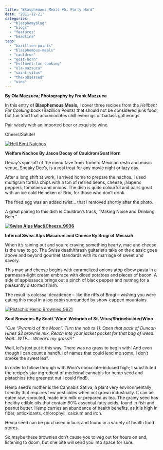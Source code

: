 ```yaml
---
title: "Blasphemous Meals #5: Party Hard"
date: "2011-12-21"
categories: 
  - "blasphemyblog"
  - "blogs"
  - "features"
  - "headline"
tags: 
  - "bazillion-points"
  - "blasphemous-meals"
  - "cauldron"
  - "goat-horn"
  - "hellbent-for-cooking"
  - "ola-mazzuca"
  - "saint-vitus"
  - "the-obsessed"
  - "wino"
---
```


**By Ola Mazzuca; Photography by Frank Mazzuca**

In this entry of **Blasphemous Meals**, I cover three recipes from the _Hellbent For Cooking_ book (Bazillion Points) that should not be considered junk food, but fun food that accomodates chill evenings or badass gatherings.

Pair wisely with an imported beer or exquisite wine.

Cheers/Salute!

[![](http://www.hellbound.ca/wp-content/uploads/2011/12/Hell-Bent-Natchos-590x448.jpg "Hell Bent Natchos")](http://www.hellbound.ca/wp-content/uploads/2011/12/Hell-Bent-Natchos.jpg)

**Welfare Nachos** **By Jason Decay of Cauldron/Goat Horn**

Decay’s spin-off of the menu fave from Toronto Mexican resto and music venue, Sneaky Dee’s, is a real treat for any movie night or lazy day.

After a long shift at work, I arrived home to prepare the nachos. I used multigrain tortilla chips with a ton of refried beans, cheese, jalapeno peppers, tomatoes and onions. The dish is quite colourful and pairs great with an ice cold Heineken or Brio, for those who don’t drink.

The fried egg was an added twist… that I removed shortly after the photo.

A great pairing to this dish is Cauldron’s track, “Making Noise and Drinking Beer.”

**[![](http://www.hellbound.ca/wp-content/uploads/2011/12/Swiss-Alps-MacCheeze_9936-590x737.jpg "Swiss Alps Mac&Cheeze_9936")](http://www.hellbound.ca/wp-content/uploads/2011/12/Swiss-Alps-MacCheeze_9936.jpeg)**

**Infernal Swiss Alps Macaroni and Cheese By Brogi of Messiah**

When it’s raining out and you’re craving something hearty, mac and cheese is the way to go. The Swiss death/thrash guitarist’s take on the classic goes above and beyond gourmet standards with its marriage of sweet and savory.

This mac and cheese begins with caramelized onions atop elbow pasta in a parmesan-light cream embrace with diced potatoes and pieces of bacon. A side of applesauce brings out a pinch of black pepper and nutmeg for a pleasantly distorted finish.

The result is colossal decadence – like the riffs of Brogi – wishing you were eating this meal in a log cabin surrounded by snow-capped mountains.

[![](http://www.hellbound.ca/wp-content/uploads/2011/12/Pistachio-Hemp-Brownies_9921-590x737.jpg "Pistachio Hemp Brownies_9921")](http://www.hellbound.ca/wp-content/uploads/2011/12/Pistachio-Hemp-Brownies_9921.jpeg)

**Soul Brownies By Scott ‘Wino’ Weinrich of St. Vitus/Shrinebuilder/Wino**

_"Cue “Pyramid of the Moon”. Turn the nob to 11. Open that pack of Duncan Hines $2 brownie mix. Reach into your jacket pocket for that bag of weed. Wait…WTF…. Where’s my grass?!"_

Well, let’s just put it this way. There was no grass to begin with! And even though I can count a handful of names that could lend me some, I don’t smoke the sweet leaf.

In order to follow through with Wino’s chocolate-induced high; I substituted the recipe’s star ingredient of medicinal cannabis for hemp seed and pistachios (the greenest nut I could find!).

Hemp seed’s mother is the Cannabis Sativa, a plant very environmentally friendly that requires few pesticides when not grown industrially. It can be eaten raw, sprouted, made into milk or prepared as tea. The grainy seed has healthy edible oils that contain 80% essential fatty acids, found in fish and peanut butter. Hemp carries an abundance of health benefits, as it is high in fiber, antioxidants, chlorophyll, calcium and iron.

Hemp seed can be purchased in bulk and found in a variety of health food stores.

So maybe these brownies don’t cause you to veg out for hours on end, listening to doom, but one bite will send you into space for sure.
